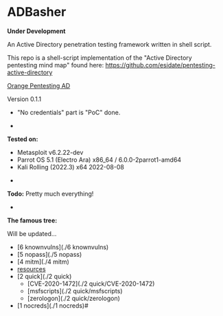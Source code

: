 # ADBasher
**Under Development**

An Active Directory penetration testing framework written in shell script.

This repo is a shell-script implementation of the "Active Directory pentesting mind map" found here:
https://github.com/esidate/pentesting-active-directory

[Orange Pentesting AD](./resources/pentest_ad_dark_2022_11.svg)

Version 0.1.1
* "No credentials" part is "PoC" done.
-

**Tested on:**
* Metasploit v6.2.22-dev
* Parrot OS 5.1 (Electro Ara) x86_64 / 6.0.0-2parrot1-amd64
* Kali Rolling (2022.3) x64 2022-08-08

-
**Todo:**
Pretty much everything!

-
**The famous tree:**

Will be updated...

 * [6 knownvulns](./6 knownvulns)
 * [5 nopass](./5 nopass)
 * [4 mitm](./4 mitm)
 * [resources](./resources)
 * [2 quick](./2 quick)
   * [CVE-2020-1472](./2 quick/CVE-2020-1472)
   * [msfscripts](./2 quick/msfscripts)
   * [zerologon](./2 quick/zerologon)
 * [1 nocreds](./1 nocreds)# 
